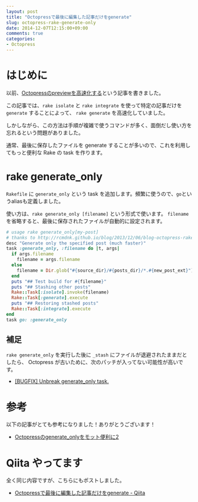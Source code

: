 ```yaml
---
layout: post
title: "Octopressで最後に編集した記事だけをgenerate"
slug: octopress-rake-generate-only
date: 2014-12-07T12:15:00+09:00
comments: true
categories: 
- Octopress
---
```


# はじめに

以前、[Octopressのpreviewを高速化する](/blog/2013/09/28/speed-up-octopress-site-generation/)という記事を書きました。

この記事では、`rake isolate` と `rake integrate` を使って特定の記事だけを `generate` することによって、
`rake generate` を高速化していました。

しかしながら、この方法は手順が複雑で使うコマンドが多く、面倒だし使い方を忘れるという問題がありました。

通常、最後に保存したファイルを generate することが多いので、これを利用してもっと便利な Rake の task を作ります。

<!--more-->

# rake generate_only

`Rakefile` に `generate_only` という task を追加します。頻繁に使うので、`go`というaliasも定義しました。

使い方は、`rake generate_only [filename]` という形式で使います。
`filename`を省略すると、最後に保存されたファイルが自動的に設定されます。

```rb Rakefile
# usage rake generate_only[my-post]
# thanks to http://rcmdnk.github.io/blog/2013/12/06/blog-octopress-rake/
desc "Generate only the specified post (much faster)"
task :generate_only, :filename do |t, args|
  if args.filename
    filename = args.filename
  else
    filename = Dir.glob("#{source_dir}/#{posts_dir}/*.#{new_post_ext}").sort_by{|f| File.mtime(f)}.last
  end
  puts "## Test build for #{filename}"
  puts "## Stashing other posts"
  Rake::Task[:isolate].invoke(filename)
  Rake::Task[:generate].execute
  puts "## Restoring stashed posts"
  Rake::Task[:integrate].execute
end
task go: :generate_only
```

## 補足

`rake generate_only` を実行した後に `_stash` にファイルが退避されたままだとしたら、
Octopress が古いために、次のパッチが入ってない可能性が高いです。

- [[BUGFIX] Unbreak generate_only task.](https://github.com/imathis/octopress/pull/682)

# 参考

以下の記事がとても参考になりました！ありがとうございます！

- [Octopressのgenerate_onlyをモット便利に2](http://rcmdnk.github.io/blog/2013/12/06/blog-octopress-rake/)


# Qiita やってます

全く同じ内容ですが、こちらにもポストしました。

- [Octopressで最後に編集した記事だけをgenerate - Qiita](http://qiita.com/gam0022/items/7b5a6e4492c90583706f)
